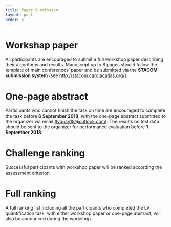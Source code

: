 ```yaml
---
title: Paper Submission
layout: post
order: 5
---
```

<!-- Text stuff -->
# Workshap paper
All participants are encouraged to submit a full workshop paper describing their algorithms and results. Manuscript up to 8 pages should follow the template of main conferences’ paper and be submitted via the **STACOM submission system** (see http://stacom.cardiacatlas.org/).

# One-page abstract
Participants who cannot finish the task on time are encouraged to complete the task before **6 September 2018**, with the one-page abstract submitted to the organizer via email (lvquan18@outlook.com). The results on test data should be sent to the organizer for performance evaluation before **1 September 2018**.

# Challenge ranking
Successful participants with workshop paper will be ranked according the assessment criterion.

# Full ranking
A full ranking list including all the participants who completed the LV quantification task, with either workshop paper or one-page abstract, will also be announced during the workshop.
